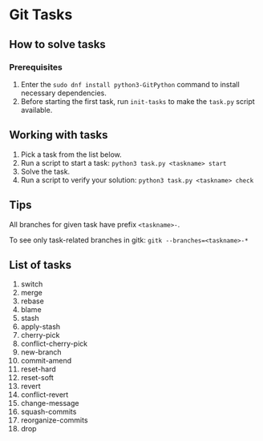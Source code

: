 # Git Tasks

## How to solve tasks

### Prerequisites

1. Enter the `sudo dnf install python3-GitPython` command to install necessary dependencies.
1. Before starting the first task, run `init-tasks` to make the `task.py` script available.

## Working with tasks

1. Pick a task from the list below.
1. Run a script to start a task: `python3 task.py <taskname> start`
1. Solve the task.
1. Run a script to verify your solution: `python3 task.py <taskname> check`


## Tips

All branches for given task have prefix `<taskname>-`.

To see only task-related branches in gitk: `gitk --branches=<taskname>-*`


## List of tasks

1. switch
1. merge
1. rebase
1. blame
1. stash
1. apply-stash
1. cherry-pick
1. conflict-cherry-pick
1. new-branch
1. commit-amend
1. reset-hard
1. reset-soft
1. revert
1. conflict-revert
1. change-message
1. squash-commits
1. reorganize-commits
1. drop

